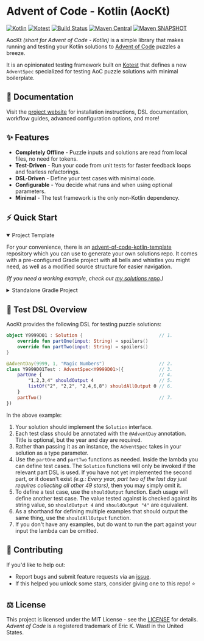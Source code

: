 # Advent of Code - Kotlin (AocKt)

[![Kotlin](https://img.shields.io/badge/Kotlin-2.2.21-%237F52FF.svg?style=flat-square&logo=kotlin&logoColor=%237F52FF)](https://kotlinlang.org/)
[![Kotest](https://img.shields.io/badge/Kotest-6.0.4-%35ED35.svg?style=flat-square&logo=data:image/svg+xml;base64,PHN2ZyB4bWxucz0iaHR0cDovL3d3dy53My5vcmcvMjAwMC9zdmciIHdpZHRoPSIxNiIgaGVpZ2h0PSIxNiI+PHBhdGggc3R5bGU9ImZpbGw6IzM1ZWQzNSIgZD0iTTEyIDJoNGwtOCA4IDQgNEg0di00TDAgNmg4WiIvPjwvc3ZnPg==)](https://kotest.io/)
[![Build Status](https://img.shields.io/github/actions/workflow/status/Jadarma/advent-of-code-kotlin/build.yml?style=flat-square&logo=github&label=Build&logoColor=%23171515)](https://github.com/Jadarma/advent-of-code-kotlin/actions/workflows/build.yml)
[![Maven Central](https://img.shields.io/maven-central/v/io.github.jadarma.aockt/aockt-test?style=flat-square&logo=apachemaven&logoColor=blue&label=Maven%20Central&color=blue)](https://central.sonatype.com/namespace/io.github.jadarma.aockt)
[![Maven SNAPSHOT](https://img.shields.io/maven-metadata/v?metadataUrl=https%3A%2F%2Fcentral.sonatype.com%2Frepository%2Fmaven-snapshots%2Fio%2Fgithub%2Fjadarma%2Faockt%2Faockt-test%2Fmaven-metadata.xml&strategy=latestProperty&style=flat-square&logo=apachemaven&logoColor=orange&label=Snapshot&color=orange)](https://jadarma.github.io/advent-of-code-kotlin/overview.html#snapshot)

AocKt _(short for Advent of Code - Kotlin)_ is a simple library that makes running and testing your Kotlin solutions to
[Advent of Code](https://adventofcode.com) puzzles a breeze.

It is an opinionated testing framework built on [Kotest](https://kotest.io/) that defines a new `AdventSpec` specialized
for testing AoC puzzle solutions with minimal boilerplate.

## 📑 Documentation

Visit the [project website](https://jadarma.github.io/advent-of-code-kotlin) for installation instructions,
DSL documentation, workflow guides, advanced configuration options, and more!

## ✨ Features

- **Completely Offline** - Puzzle inputs and solutions are read from local files, no need for tokens.
- **Test-Driven** - Run your code from unit tests for faster feedback loops and fearless refactorings.
- **DSL-Driven** - Define your test cases with minimal code.
- **Configurable** - You decide what runs and when using optional parameters.
- **Minimal** - The test framework is the only non-Kotlin dependency.

## ⚡ Quick Start

<details open>
    <summary>Project Template</summary>

For your convenience, there is an
[advent-of-code-kotlin-template](https://github.com/Jadarma/advent-of-code-kotlin-template) repository which you can
use to generate your own solutions repo.
It comes with a pre-configured Gradle project with all bells and whistles you might need, as well as a
modified source structure for easier navigation.

_(If you need a working example, check out [my solutions repo](https://github.com/Jadarma/advent-of-code-kotlin-solutions).)_

</details>

<details>
    <summary>Standalone Gradle Project</summary>

To add AocKt to your existing project, simply add the dependencies and configure your unit tests to run with Kotest:

```kotlin
plugins {
    kotlin("jvm") version "$kotlinVersion"
}

repositories {
    mavenCentral()
}

dependencies {
    implementation("io.github.jadarma.aockt:aockt-core:$aocktVersion")
    testImplementation("io.github.jadarma.aockt:aockt-test:$aocktVersion")
    testImplementation("io.kotest:kotest-runner-junit5:$kotestVersion")
}

tasks.test {
    useJUnitPlatform()
}
```
</details>

## 🧪 Test DSL Overview

AocKt provides the following DSL for testing puzzle solutions:

```kotlin
object Y9999D01 : Solution {                            // 1. 
    override fun partOne(input: String) = spoilers()
    override fun partTwo(input: String) = spoilers()
}

@AdventDay(9999, 1, "Magic Numbers")                    // 2.
class Y9999D01Test : AdventSpec<Y9999D01>({             // 3.
    partOne {                                           // 4.
        "1,2,3,4" shouldOutput 4                        // 5.
        listOf("2", "2,2", "2,4,6,8") shouldAllOutput 0 // 6.
    }
    partTwo()                                           // 7.
})
```

In the above example:

1. Your solution should implement the `Solution` interface.
2. Each test class should be annotated with the `@AdventDay` annotation. Title is optional, but the year and day are
   required.
3. Rather than passing it as an instance, the `AdventSpec` takes in your solution as a type parameter.
4. Use the `partOne` and `partTwo` functions as needed.
   Inside the lambda you can define test cases.
   The `Solution` functions will only be invoked if the relevant part DSL is used.
   If you have not yet implemented the second part, or it doesn't exist
   _(e.g.: Every year, part two of the last day just requires collecting all other 49 stars)_,
   then you may simply omit it.
5. To define a test case, use the `shouldOutput` function.
   Each usage will define another test case.
   The value tested against is checked against its string value, so `shouldOutput 4` and `shouldOutput "4"` are
   equivalent.
6. As a shorthand for defining multiple examples that should output the same thing, use the `shouldAllOutput` function.
7. If you don't have any examples, but do want to run the part against your input the lambda can be omitted.

## 👥 Contributing

If you'd like to help out:

- Report bugs and submit feature requests via an [issue](https://github.com/Jadarma/advent-of-code-kotlin/issues).
- If this helped you unlock some stars, consider giving one to this repo! ⭐

## ⚖ License

This project is licensed under the MIT License - see the [LICENSE](LICENSE.md) for details.\
_Advent of Code_ is a registered trademark of Eric K. Wastl in the United States.
